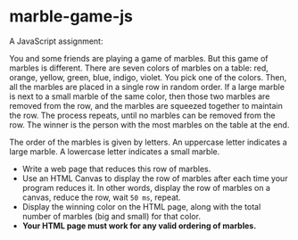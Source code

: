 # marble-game-js

A JavaScript assignment: 

You and some friends are playing a game of marbles. But this game of marbles is different. There are seven colors of marbles on a table: red, orange, yellow, green, blue, indigo, violet. You pick one of the colors. Then, all the marbles are placed in a single row in random order. If a large marble is next to a small marble of the same color, then those two marbles are removed from the row, and the marbles are squeezed together to maintain the row. The process repeats, until no marbles can be removed from the row. The winner is the person with the most marbles on the table at the end.

The order of the marbles is given by letters. An uppercase letter indicates a large marble. A lowercase letter indicates a small marble.

* Write a web page that reduces this row of marbles.
* Use an HTML Canvas to display the row of marbles after each time your program reduces it. In other words, display the row of marbles on a canvas, reduce the row, wait `50 ms`, repeat.
* Display the winning color on the HTML page, along with the total number of marbles (big and small) for that color.
* **Your HTML page must work for any valid ordering of marbles.**
